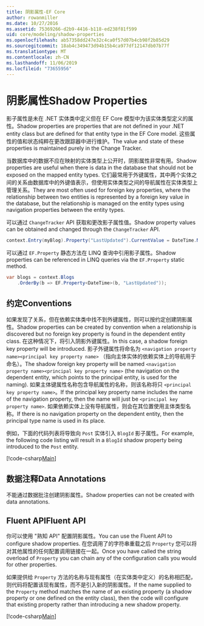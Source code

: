 ```yaml
---
title: 阴影属性-EF Core
author: rowanmiller
ms.date: 10/27/2016
ms.assetid: 75369266-d2b9-4416-b118-ed238f81f599
uid: core/modeling/shadow-properties
ms.openlocfilehash: ab57358dd247e32c4ca0f57d07b4cb98f2b85d29
ms.sourcegitcommit: 18ab4c349473d94b15b4ca977df12147db07b77f
ms.translationtype: MT
ms.contentlocale: zh-CN
ms.lasthandoff: 11/06/2019
ms.locfileid: "73655956"
---
```

# <a name="shadow-properties"></a><span data-ttu-id="ab2f9-102">阴影属性</span><span class="sxs-lookup"><span data-stu-id="ab2f9-102">Shadow Properties</span></span>

<span data-ttu-id="ab2f9-103">影子属性是未在 .NET 实体类中定义但在 EF Core 模型中为该实体类型定义的属性。</span><span class="sxs-lookup"><span data-stu-id="ab2f9-103">Shadow properties are properties that are not defined in your .NET entity class but are defined for that entity type in the EF Core model.</span></span> <span data-ttu-id="ab2f9-104">这些属性的值和状态纯粹在更改跟踪器中进行维护。</span><span class="sxs-lookup"><span data-stu-id="ab2f9-104">The value and state of these properties is maintained purely in the Change Tracker.</span></span>

<span data-ttu-id="ab2f9-105">当数据库中的数据不应在映射的实体类型上公开时，阴影属性非常有用。</span><span class="sxs-lookup"><span data-stu-id="ab2f9-105">Shadow properties are useful when there is data in the database that should not be exposed on the mapped entity types.</span></span> <span data-ttu-id="ab2f9-106">它们最常用于外键属性，其中两个实体之间的关系由数据库中的外键值表示，但使用实体类型之间的导航属性在实体类型上管理关系。</span><span class="sxs-lookup"><span data-stu-id="ab2f9-106">They are most often used for foreign key properties, where the relationship between two entities is represented by a foreign key value in the database, but the relationship is managed on the entity types using navigation properties between the entity types.</span></span>

<span data-ttu-id="ab2f9-107">可以通过 `ChangeTracker` API 获取和更改影子属性值。</span><span class="sxs-lookup"><span data-stu-id="ab2f9-107">Shadow property values can be obtained and changed through the `ChangeTracker` API.</span></span>

``` csharp
context.Entry(myBlog).Property("LastUpdated").CurrentValue = DateTime.Now;
```

<span data-ttu-id="ab2f9-108">可以通过 `EF.Property` 静态方法在 LINQ 查询中引用影子属性。</span><span class="sxs-lookup"><span data-stu-id="ab2f9-108">Shadow properties can be referenced in LINQ queries via the `EF.Property` static method.</span></span>

``` csharp
var blogs = context.Blogs
    .OrderBy(b => EF.Property<DateTime>(b, "LastUpdated"));
```

## <a name="conventions"></a><span data-ttu-id="ab2f9-109">约定</span><span class="sxs-lookup"><span data-stu-id="ab2f9-109">Conventions</span></span>

<span data-ttu-id="ab2f9-110">如果发现了关系，但在依赖实体类中找不到外键属性，则可以按约定创建阴影属性。</span><span class="sxs-lookup"><span data-stu-id="ab2f9-110">Shadow properties can be created by convention when a relationship is discovered but no foreign key property is found in the dependent entity class.</span></span> <span data-ttu-id="ab2f9-111">在这种情况下，将引入阴影外键属性。</span><span class="sxs-lookup"><span data-stu-id="ab2f9-111">In this case, a shadow foreign key property will be introduced.</span></span> <span data-ttu-id="ab2f9-112">影子外键属性将命名为 `<navigation property name><principal key property name>` （指向主体实体的依赖实体上的导航用于命名）。</span><span class="sxs-lookup"><span data-stu-id="ab2f9-112">The shadow foreign key property will be named `<navigation property name><principal key property name>` (the navigation on the dependent entity, which points to the principal entity, is used for the naming).</span></span> <span data-ttu-id="ab2f9-113">如果主体键属性名称包含导航属性的名称，则该名称将只 `<principal key property name>`。</span><span class="sxs-lookup"><span data-stu-id="ab2f9-113">If the principal key property name includes the name of the navigation property, then the name will just be `<principal key property name>`.</span></span> <span data-ttu-id="ab2f9-114">如果依赖实体上没有导航属性，则会在其位置使用主体类型名称。</span><span class="sxs-lookup"><span data-stu-id="ab2f9-114">If there is no navigation property on the dependent entity, then the principal type name is used in its place.</span></span>

<span data-ttu-id="ab2f9-115">例如，下面的代码列表将导致向 `Post` 实体引入 `BlogId` 影子属性。</span><span class="sxs-lookup"><span data-stu-id="ab2f9-115">For example, the following code listing will result in a `BlogId` shadow property being introduced to the `Post` entity.</span></span>

[!code-csharp[Main](../../../samples/core/Modeling/Conventions/ShadowForeignKey.cs?name=Conventions)]

## <a name="data-annotations"></a><span data-ttu-id="ab2f9-116">数据注释</span><span class="sxs-lookup"><span data-stu-id="ab2f9-116">Data Annotations</span></span>

<span data-ttu-id="ab2f9-117">不能通过数据批注创建阴影属性。</span><span class="sxs-lookup"><span data-stu-id="ab2f9-117">Shadow properties can not be created with data annotations.</span></span>

## <a name="fluent-api"></a><span data-ttu-id="ab2f9-118">Fluent API</span><span class="sxs-lookup"><span data-stu-id="ab2f9-118">Fluent API</span></span>

<span data-ttu-id="ab2f9-119">你可以使用 "熟知 API" 配置阴影属性。</span><span class="sxs-lookup"><span data-stu-id="ab2f9-119">You can use the Fluent API to configure shadow properties.</span></span> <span data-ttu-id="ab2f9-120">在您调用了的字符串重载之后 `Property` 您可以将对其他属性的任何配置调用链接在一起。</span><span class="sxs-lookup"><span data-stu-id="ab2f9-120">Once you have called the string overload of `Property` you can chain any of the configuration calls you would for other properties.</span></span>

<span data-ttu-id="ab2f9-121">如果提供给 `Property` 方法的名称与现有属性（在实体类中定义）的名称相匹配，则代码将配置该现有属性，而不是引入新的阴影属性。</span><span class="sxs-lookup"><span data-stu-id="ab2f9-121">If the name supplied to the `Property` method matches the name of an existing property (a shadow property or one defined on the entity class), then the code will configure that existing property rather than introducing a new shadow property.</span></span>

[!code-csharp[Main](../../../samples/core/Modeling/FluentAPI/ShadowProperty.cs?name=ShadowProperty&highlight=8)]
